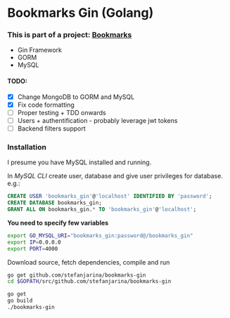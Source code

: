 # Bookmarks Gin (Golang)

### This is part of a project: [Bookmarks](https://github.com/stefanjarina/bookmarks)

* Gin Framework
* GORM
* MySQL

#### TODO:
- [x] Change MongoDB to GORM and MySQL
- [x] Fix code formatting
- [ ] Proper testing + TDD onwards
- [ ] Users + authentification - probably leverage jwt tokens
- [ ] Backend filters support

### Installation

I presume you have MySQL installed and running.

In *MySQL CLI* create user, database and give user privileges for database.
e.g.:
```sql
CREATE USER 'bookmarks_gin'@'localhost' IDENTIFIED BY 'password';
CREATE DATABASE bookmarks_gin;
GRANT ALL ON bookmarks_gin.* TO 'bookmarks_gin'@'localhost';
```

**You need to specify few variables**
```bash
export GO_MYSQL_URI="bookmarks_gin:password@/bookmarks_gin"
export IP=0.0.0.0
export PORT=4000
```

Download source, fetch dependencies, compile and run
```bash
go get github.com/stefanjarina/bookmarks-gin
cd $GOPATH/src/github.com/stefanjarina/bookmarks-gin

go get
go build
./bookmarks-gin
```